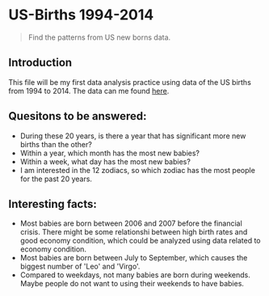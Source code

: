 # US-Births 1994-2014

> Find the patterns from US new borns data.

## Introduction

This file will be my first data analysis practice using data of the US births from 1994 to 2014. The data can me found [here](https://github.com/fivethirtyeight/data/tree/master/births).

## Quesitons to be answered:

* During these 20 years, is there a year that has significant more new births than the other?
* Within a year, which month has the most new babies?
* Within a week, what day has the most new babies?
* I am interested in the 12 zodiacs, so which zodiac has the most people for the past 20 years.

## Interesting facts:

- Most babies are born between 2006 and 2007 before the financial crisis. There might be some relationshi between high birth rates and good economy condition, which could be analyzed using data related to economy condition.
- Most babies are born between July to September, which causes the biggest number of 'Leo' and 'Virgo'.
- Compared to weekdays, not many babies are born during weekends. Maybe people do not want to using their weekends to have babies.
